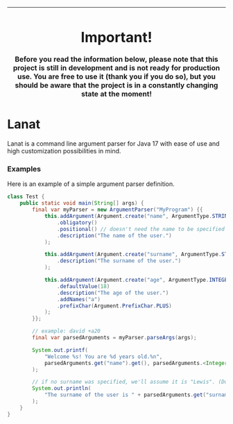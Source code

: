 | <h1>Important!</h1> Before you read the information below, please note that this project is still in development and is not ready for production use. You are free to use it (thank you if you do so), but you should be aware that the project is in a constantly changing state at the moment! |
|--------------------------------------------------------------------------------------------------------------------------------------------------------------------------------------------------------------------------------------------------------------------------------------------------|



# Lanat

Lanat is a command line argument parser for Java 17 with ease  of use and high customization
possibilities in mind.

### Examples
Here is an example of a simple argument parser definition.

```java
class Test {
	public static void main(String[] args) {
		final var myParser = new ArgumentParser("MyProgram") {{
			this.addArgument(Argument.create("name", ArgumentType.STRING())
				.obligatory()
				.positional() // doesn't need the name to be specified
				.description("The name of the user.")
			);

			this.addArgument(Argument.create("surname", ArgumentType.STRING())
				.description("The surname of the user.")
			);

			this.addArgument(Argument.create("age", ArgumentType.INTEGER())
				.defaultValue(18)
				.description("The age of the user.")
				.addNames("a")
				.prefixChar(Argument.PrefixChar.PLUS)
			);
		}};

		// example: david +a20
		final var parsedArguments = myParser.parseArgs(args);

		System.out.printf(
			"Welcome %s! You are %d years old.%n",
			parsedArguments.get("name").get(), parsedArguments.<Integer>get("age").get()
		);

		// if no surname was specified, we'll assume it is "Lewis". (Don't ask why)
		System.out.println(
			"The surname of the user is " + parsedArguments.get("surname").undefined("Lewis")
		);
	}
}
```